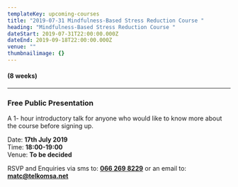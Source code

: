 ```yaml
---
templateKey: upcoming-courses
title: "2019-07-31 Mindfulness-Based Stress Reduction Course "
heading: "Mindfulness-Based Stress Reduction Course "
dateStart: 2019-07-31T22:00:00.000Z
dateEnd: 2019-09-18T22:00:00.000Z
venue: ""
thumbnailimage: {}
---
```


#### (8 weeks)

---

### Free Public Presentation

A 1- hour introductory talk for anyone who would like to know more about the course before signing up.

Date: **17th July 2019**  
Time: **18:00-19:00**  
Venue: **To be decided**

RSVP and Enquiries via sms to: **[066 269 8229](tel:+27662698229)** or an email to: **[matc@telkomsa.net](mailto:matc@telkomsa.net)**
